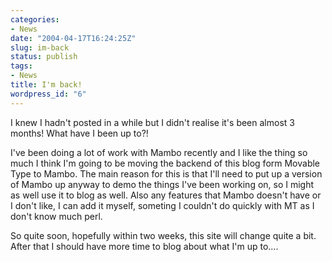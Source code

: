 ```yaml
---
categories:
- News
date: "2004-04-17T16:24:25Z"
slug: im-back
status: publish
tags:
- News
title: I'm back!
wordpress_id: "6"
---
```


I knew I hadn't posted in a while but I didn't realise it's been almost 3 months! What have I been up to?!

I've been doing a lot of work with Mambo recently and I like the thing so much I think I'm going to be moving the backend of this blog form Movable Type to Mambo. The main reason for this is that I'll need to put up a version of Mambo up anyway to demo the things I've been working on, so I might as well use it to blog as well. Also any features that Mambo doesn't have or I don't like, I can add it myself, someting I couldn't do quickly with MT as I don't know much perl.

So quite soon, hopefully within two weeks, this site will change quite a bit. After that I should have more time to blog about what I'm up to....
